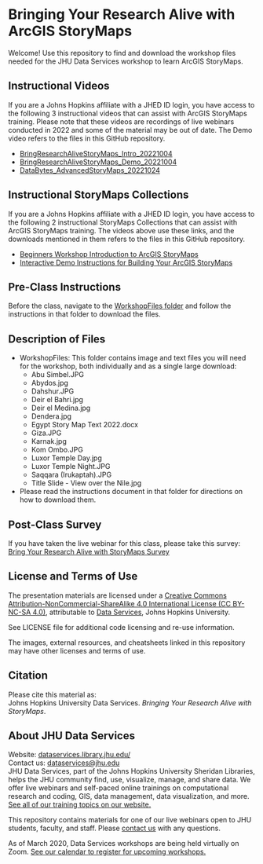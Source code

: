# Bringing Your Research Alive with ArcGIS StoryMaps
Welcome! Use this repository to find and download the workshop files needed for the JHU Data Services workshop to learn ArcGIS StoryMaps.


## Instructional Videos
If you are a Johns Hopkins affiliate with a JHED ID login, you have access to the following 3 instructional videos that can assist with ArcGIS StoryMaps training. Please note that these videos are recordings of live webinars conducted in 2022 and some of the material may be out of date. The Demo video refers to the files in this GitHub repository.
- [BringResearchAliveStoryMaps_Intro_20221004](https://jh.hosted.panopto.com/Panopto/Pages/Viewer.aspx?id=4fe66bad-c51e-4abe-ac18-af2600f106fc)
- [BringResearchAliveStoryMaps_Demo_20221004](https://jh.hosted.panopto.com/Panopto/Pages/Viewer.aspx?id=7e47af32-b57a-4af6-bc94-af26010527b2)
- [DataBytes_AdvancedStoryMaps_20221024](https://jh.hosted.panopto.com/Panopto/Pages/Viewer.aspx?id=48478519-5112-403d-a273-af38014d019b)


## Instructional StoryMaps Collections
If you are a Johns Hopkins affiliate with a JHED ID login, you have access to the following 2 instructional StoryMaps Collections that can assist with ArcGIS StoryMaps training. The videos above use these links, and the downloads mentioned in them refers to the files in this GitHub repository.
- [Beginners Workshop Introduction to ArcGIS StoryMaps](https://storymaps.arcgis.com/collections/71def2259d01486ea52b345a5d2e8de8)
- [Interactive Demo Instructions for Building Your ArcGIS StoryMaps](https://storymaps.arcgis.com/collections/842b99e0edd54d7f8b0cfa804c552ae9)


## Pre-Class Instructions
Before the class, navigate to the [WorkshopFiles folder](WorkshopFiles) and follow the instructions in that folder to download the files.


## Description of Files
- WorkshopFiles: This folder contains image and text files you will need for the workshop, both individually and as a single large download:
    - Abu Simbel.JPG
    - Abydos.jpg
    - Dahshur.JPG
    - Deir el Bahri.jpg
    - Deir el Medina.jpg
    - Dendera.jpg
    - Egypt Story Map Text 2022.docx
    - Giza.JPG
    - Karnak.jpg
    - Kom Ombo.JPG
    - Luxor Temple Day.jpg
    - Luxor Temple Night.JPG
    - Saqqara (Irukaptah).JPG
    - Title Slide - View over the Nile.jpg
- Please read the instructions document in that folder for directions on how to download them.


## Post-Class Survey
If you have taken the live webinar for this class, please take this survey: [Bring Your Research Alive with StoryMaps Survey](https://www.surveymonkey.com/r/BeginnerStoryMap)


## License and Terms of Use
The presentation materials are licensed under a [Creative Commons Attribution-NonCommercial-ShareAlike 4.0 International License (CC BY-NC-SA 4.0)](https://creativecommons.org/licenses/by-nc-sa/4.0/), attributable to [Data Services](https://dataservices.library.jhu.edu/), Johns Hopkins University.

See LICENSE file for additional code licensing and re-use information.   

The images, external resources, and cheatsheets linked in this repository may have other licenses and terms of use.


## Citation
Please cite this material as:    
Johns Hopkins University Data Services. _Bringing Your Research Alive with StoryMaps_.


## About JHU Data Services   
Website: [dataservices.library.jhu.edu/](https://dataservices.library.jhu.edu/)   
Contact us: [dataservices@jhu.edu](mailto:dataservices@jhu.edu)   
JHU Data Services, part of the Johns Hopkins University Sheridan Libraries, helps the JHU community find, use, visualize, manage, and share data. We offer live webinars and self-paced online trainings on computational research and coding, GIS, data management, data visualization, and more. [See all of our training topics on our website.](https://dataservices.library.jhu.edu/training-workshops/)   

This repository contains materials for one of our live webinars open to JHU students, faculty, and staff. Please [contact us](mailto:dataservices@jhu.edu) with any questions.

As of March 2020, Data Services workshops are being held virtually on Zoom. [See our calendar to register for upcoming workshops.](https://dataservices.library.jhu.edu/training-workshops/calendar/)
